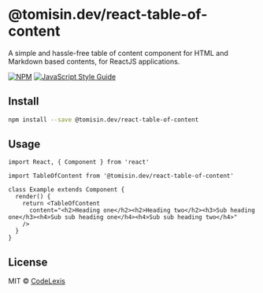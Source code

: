 # @tomisin.dev/react-table-of-content

A simple and hassle-free table of content component for HTML and Markdown based contents, for ReactJS applications.

[![NPM](https://img.shields.io/npm/v/@tomisin.dev/react-table-of-content.svg)](https://www.npmjs.com/package/@tomisin.dev/react-table-of-content) [![JavaScript Style Guide](https://img.shields.io/badge/code_style-standard-brightgreen.svg)](https://standardjs.com)

## Install

```bash
npm install --save @tomisin.dev/react-table-of-content
```

## Usage

```tsx
import React, { Component } from 'react'

import TableOfContent from '@tomisin.dev/react-table-of-content'

class Example extends Component {
  render() {
    return <TableOfContent
      content="<h2>Heading one</h2><h2>Heading two</h2><h3>Sub heading one</h3><h4>Sub sub heading one</h4><h4>Sub sub heading two</h4>"
    />
  }
}
```

## License

MIT © [CodeLexis](https://github.com/CodeLexis)
